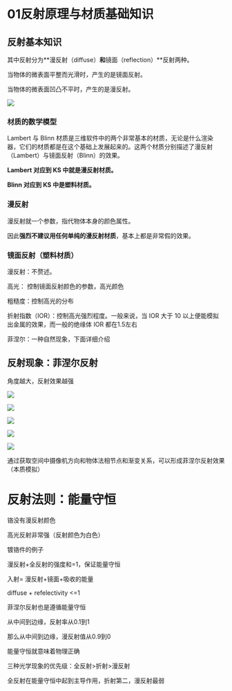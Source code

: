 01反射原理与材质基础知识
========================

反射基本知识
------------

其中反射分为**漫反射（diffuse）**和**镜面（reflection）**反射两种。

当物体的微表面平整而光滑时，产生的是镜面反射。

当物体的微表面凹凸不平时，产生的是漫反射。

![](http://ox55f9bg6.bkt.clouddn.com/2017-10-04-053059.jpg)

### 材质的数学模型

Lambert 与 Blinn 材质是三维软件中的两个非常基本的材质，无论是什么渲染器，它们的材质都是在这个基础上发展起来的。这两个材质分别描述了漫反射（Lambert）与镜面反射（Blinn）的效果。

**Lambert 对应到 KS 中就是漫反射材质。**

**Blinn 对应到 KS 中是塑料材质。**

### 漫反射

漫反射就一个参数，指代物体本身的颜色属性。

因此**强烈不建议用任何单纯的漫反射材质**，基本上都是非常假的效果。

### 镜面反射（塑料材质）

漫反射：不赘述。

高光： 控制镜面反射颜色的参数，高光颜色

粗糙度：控制高光的分布

折射指数（IOR）：控制高光强烈程度。一般来说，当 IOR 大于 10 以上便能模拟出金属的效果，而一般的绝缘体 IOR 都在1.5左右

菲涅尔：一种自然现象，下面详细介绍

反射现象：菲涅尔反射
--------------------

角度越大，反射效果越强

![](http://ox55f9bg6.bkt.clouddn.com/2017-10-04-053055.jpg)

![](http://ox55f9bg6.bkt.clouddn.com/2017-10-04-053053.jpg)

![](http://ox55f9bg6.bkt.clouddn.com/2017-10-04-053054.jpg)

![](http://ox55f9bg6.bkt.clouddn.com/2017-10-04-053057.jpg)

![](http://ox55f9bg6.bkt.clouddn.com/2017-10-04-053058.jpg)

通过获取空间中摄像机方向和物体法相节点和渐变关系，可以形成菲涅尔反射效果（本质模拟）

反射法则：能量守恒
==================

铬没有漫反射颜色

高光反射非常强（反射颜色为白色）

镀铬件的例子

漫反射+全反射的强度和=1，保证能量守恒

入射= 漫反射+镜面+吸收的能量

diffuse + refelectivity \<=1

菲涅尔反射也是遵循能量守恒

从中间到边缘，反射率从0.1到1

那么从中间到边缘，漫反射值从0.9到0

能量守恒就意味着物理正确

三种光学现象的优先级：全反射\>折射\>漫反射

全反射在能量守恒中起到主导作用，折射第二，漫反射最弱
